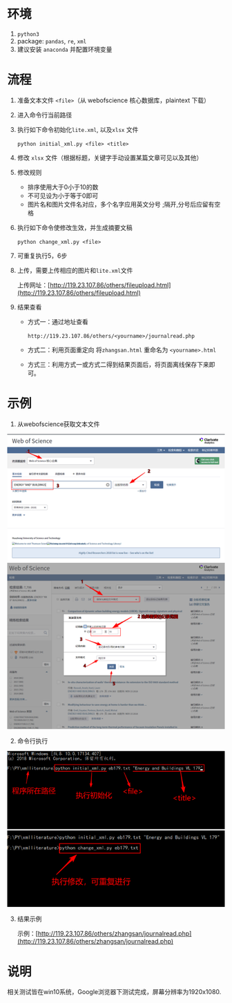 # 环境
1. `python3`
2. package: `pandas`, `re`, `xml`
3. 建议安装 `anaconda` 并配置环境变量

# 流程


1. 准备文本文件 `<file>`（从 webofscience 核心数据库，plaintext 下载）

2. 进入命令行当前路径

3. 执行如下命令初始化`lite.xml`, 以及`xlsx` 文件

   ` python initial_xml.py <file> <title> `

4. 修改 `xlsx` 文件（根据标题，关键字手动设置某篇文章可见以及其他）

5. 修改规则 

   * 排序使用大于0小于10的数
   * 不可见设为小于等于0即可
   * 图片名和图片文件名对应，多个名字应用英文分号 ;隔开,分号后应留有空格

6. 执行如下命令使修改生效，并生成摘要文稿

   `python change_xml.py <file>`

7. 可重复执行5，6步

8. 上传，需要上传相应的图片和`lite.xml`文件

   上传网址：[http://119.23.107.86/others/fileupload.html](http://119.23.107.86/others/fileupload.html)
   

9. 结果查看

   * 方式一：通过地址查看

      `http://119.23.107.86/others/<yourname>/journalread.php`

   * 方式二：利用页面重定向
   将`zhangsan.html` 重命名为 `<yourname>.html`
   
   * 方式三：利用方式一或方式二得到结果页面后，将页面离线保存下来即可。

# 示例
1. 从webofscience获取文本文件

![fig1](image/fig1.png)
![fig2](image/fig2.png)

2. 命令行执行

![fig3](image/fig3.png)
![fig4](image/fig4.png)

3. 结果示例

	示例：[http://119.23.107.86/others/zhangsan/journalread.php](http://119.23.107.86/others/zhangsan/journalread.php)


# 说明

相关测试皆在win10系统，Google浏览器下测试完成，屏幕分辨率为1920x1080.


